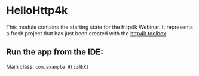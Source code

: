 # HelloHttp4k

This module contains the starting state for the http4k Webinar. It represents a fresh project that has just been created with the [http4k toolbox](https://toolbox.http4k.org).

## Run the app from the IDE:
Main class: `com.example.Http4kKt`
